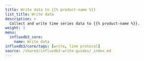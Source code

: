 ```yaml
---
title: Write data to {{% product-name %}}
list_title: Write data
description: >
  Collect and write time series data to {{% product-name %}}.
weight: 3
menu:
  influxdb3_core:
    name: Write data
influxdb3/core/tags: [write, line protocol]
source: /shared/influxdb3-write-guides/_index.md
---
```


<!--
The content for this page is at content/shared/influxdb3-write-guides/_index.md
-->

